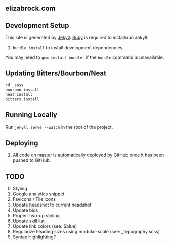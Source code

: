 elizabrock.com
--------------

## Development Setup

This site is generated by [Jekyll](http://jekyllrb.com/). [Ruby](https://www.ruby-lang.org) is required to install/run Jekyll.

1. `bundle install` to install development dependencies.

You may need to `gem install bundler` if the `bundle` command is unavailable.

## Updating Bitters/Bourbon/Neat


```ruby
cd _sass
bourbon install
neat install
bitters install
```

## Running Locally

Run `jekyll serve --watch` in the root of the project.


## Deploying

1. All code on master is automatically deployed by GitHub once it has been pushed to GitHub.

## TODO

0. Styling
1. Google analytics snippet
2. Favicons / Tile icons
3. Update headshot to current headshot
3. Update bios
3. Proper .two-up styling
3. Update skill list
3. Update link colors (see: $blue)
3. Regularize heading sizes using modular-scale (see: _typography.scss)
3. Syntax Highlighting?
